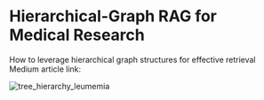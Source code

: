# Hierarchical-Graph RAG for Medical Research
How to leverage hierarchical graph structures for effective retrieval<br>
Medium article link: 

![tree_hierarchy_leumemia](https://github.com/user-attachments/assets/6d99fa4f-7f82-4979-8f24-a1907c102b1a)

